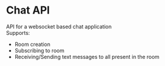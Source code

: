 # Chat API
API for a websocket based chat application  
Supports:
- Room creation
- Subscribing to room 
- Receiving/Sending text messages to all present in the room